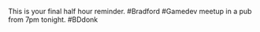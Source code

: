 This is your final half hour reminder. #Bradford #Gamedev meetup in a pub from 7pm tonight. #BDdonk 